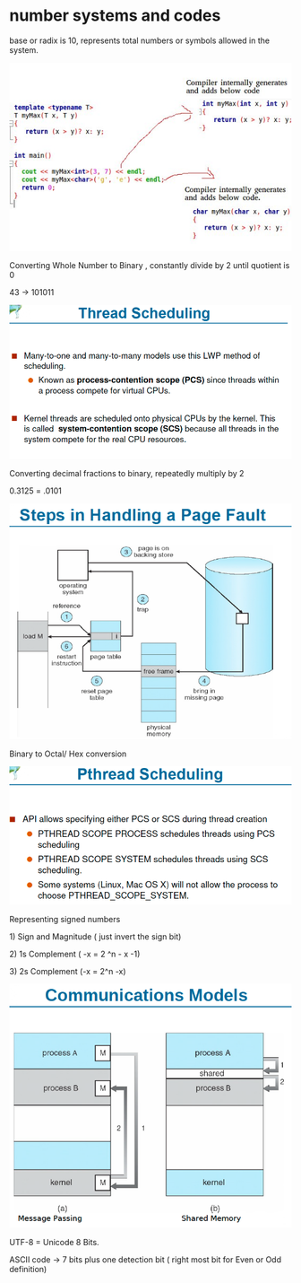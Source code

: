 # number systems and codes

base or radix is 10, represents total numbers or symbols allowed in the system. 

![](../.gitbook/assets/image%20%28146%29.png)

Converting Whole Number to Binary , constantly divide by 2 until quotient is 0

43 -&gt; 101011

![](../.gitbook/assets/image%20%2856%29.png)

Converting decimal fractions to binary, repeatedly multiply by 2 

0.3125 = .0101

![](../.gitbook/assets/image%20%28147%29.png)

Binary to Octal/ Hex conversion 

![](../.gitbook/assets/image%20%2861%29.png)

Representing signed numbers

1\) Sign and Magnitude  \( just invert the sign bit\)

2\) 1s Complement \( -x = 2 ^n - x -1\)

3\) 2s Complement \(-x = 2^n -x\)

![](../.gitbook/assets/image%20%2875%29.png)



UTF-8 = Unicode 8 Bits.

ASCII code -&gt; 7 bits plus one detection bit \( right most bit for Even or Odd definition\)

